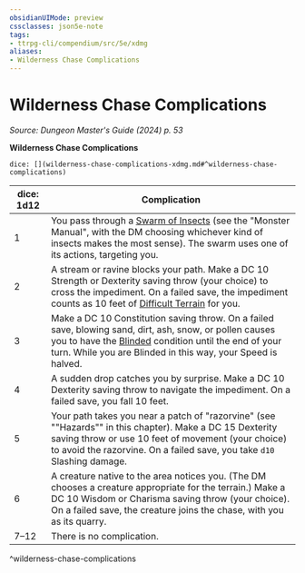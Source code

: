```yaml
---
obsidianUIMode: preview
cssclasses: json5e-note
tags:
- ttrpg-cli/compendium/src/5e/xdmg
aliases:
- Wilderness Chase Complications
---
```

# Wilderness Chase Complications
*Source: Dungeon Master's Guide (2024) p. 53* 

**Wilderness Chase Complications**

`dice: [](wilderness-chase-complications-xdmg.md#^wilderness-chase-complications)`

| dice: 1d12 | Complication |
|------------|--------------|
| 1 | You pass through a [Swarm of Insects](Інструменти%20ДМ/CLI/bestiary/beast/swarm-of-insects-xmm.md) (see the "Monster Manual", with the DM choosing whichever kind of insects makes the most sense). The swarm uses one of its actions, targeting you. |
| 2 | A stream or ravine blocks your path. Make a DC 10 Strength or Dexterity saving throw (your choice) to cross the impediment. On a failed save, the impediment counts as 10 feet of [Difficult Terrain](Інструменти%20ДМ/CLI/rules/variant-rules/difficult-terrain-xphb.md) for you. |
| 3 | Make a DC 10 Constitution saving throw. On a failed save, blowing sand, dirt, ash, snow, or pollen causes you to have the [Blinded](Інструменти%20ДМ/CLI/rules/conditions.md#Blinded) condition until the end of your turn. While you are Blinded in this way, your Speed is halved. |
| 4 | A sudden drop catches you by surprise. Make a DC 10 Dexterity saving throw to navigate the impediment. On a failed save, you fall 10 feet. |
| 5 | Your path takes you near a patch of "razorvine" (see ""Hazards"" in this chapter). Make a DC 15 Dexterity saving throw or use 10 feet of movement (your choice) to avoid the razorvine. On a failed save, you take `d10` Slashing damage. |
| 6 | A creature native to the area notices you. (The DM chooses a creature appropriate for the terrain.) Make a DC 10 Wisdom or Charisma saving throw (your choice). On a failed save, the creature joins the chase, with you as its quarry. |
| 7–12 | There is no complication. |
^wilderness-chase-complications